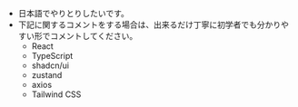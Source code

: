 - 日本語でやりとりしたいです。
- 下記に関するコメントをする場合は、出来るだけ丁寧に初学者でも分かりやすい形でコメントしてください。
    - React
    - TypeScript
    - shadcn/ui
    - zustand
    - axios
    - Tailwind CSS
